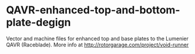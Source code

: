 # QAVR-enhanced-top-and-bottom-plate-degign
Vector and machine files for enhanced top and base plates to the Lumenier QAVR (Raceblade). More info at http://rotorgarage.com/project/void-runner
